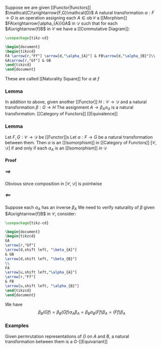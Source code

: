 Suppose we are given [[Functor|functors]] $\mathcal{C}\xrightarrow{F,G}\mathcal{D}$
A natural transformation $\alpha:F\to G$ is an operation
assigning each $A\in \operatorname{ob}\mathcal{C}$ a [[Morphism]] $FA\xrightarrow{\alpha_{A}}GA$ in $\mathcal{D}$ 
such that for each $A\xrightarrow{f}B$ in $\mathcal{C}$ 
we have a [[Commutative Diagram]]:
```tikz
\usepackage{tikz-cd}

\begin{document}
\begin{tikzcd}
FA \arrow[r,"Ff"] \arrow[d,"\alpha_{A}"] & FB\arrow[d,"\alpha_{B}"]\\
GA\arrow[r,"Gf"] & GB
\end{tikzcd}
\end{document}
```
These are called [[Naturality Square]] for $\alpha$ at $f$
### Lemma
In addition to above, given another [[Functor]] $H:\mathcal{C}\to \mathcal{D}$ 
and a natural transformation $\beta:G\to H$
The assignment $A\to \beta_{A}\alpha_{A}$ is a natural transformation.
[[Category of Functors]]
[[Equivalence]]
### Lemma
Let $F,G:\mathcal{C}\to \mathcal{D}$ be [[Functor]]s
Let $\alpha:F\to G$ be a natural transformation between them.
Then $\alpha$ is an [[Isomorphism]] in [[Category of Functors]] $[\mathcal{C}, \mathcal{D}]$ 
if and only if 
each $\alpha_{A}$ is an [[Isomorphism]] in $\mathcal{D}$
#### Proof
##### $\implies$
Obvious since composition in $[\mathcal{C},\mathcal{D}]$ is pointwise
##### $\impliedby$
Suppose each $\alpha_{A}$ has an inverse $\beta_{A}$ 
We need to verify naturality of $\beta$
given $A\xrightarrow{f}B$ in $\mathcal{C}$, consider:
```tikz
\usepackage{tikz-cd}

\begin{document}
\begin{tikzcd}
GA 
\arrow[r,"Gf"] 
\arrow[d,shift left, "\beta_{A}"] 
& GB
\arrow[d,shift left, "\beta_{B}"]
\\
FA
\arrow[u,shift left,"\alpha_{A}"]
\arrow[r,"Ff"] 
& FB 
\arrow[u,shift left, "\alpha_{B}"]
\end{tikzcd}
\end{document}
```
We have 
$$
\beta_{B}(Gf)=\beta_{B}(Gf)\alpha_{A}\beta_{A}=\beta_{B}\alpha_{B}(Ff)\beta_{A}=(Ff)\beta_{A}
$$ 
### Examples
Given permrutation representations of $G$ on $A$ and $B$, 
a natural transformation between them is a $G$-[[Equivariant]] 